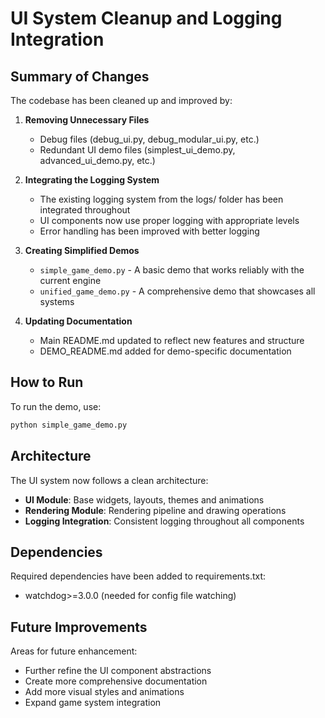 # UI System Cleanup and Logging Integration

## Summary of Changes

The codebase has been cleaned up and improved by:

1. **Removing Unnecessary Files**
   - Debug files (debug_ui.py, debug_modular_ui.py, etc.)
   - Redundant UI demo files (simplest_ui_demo.py, advanced_ui_demo.py, etc.)

2. **Integrating the Logging System**
   - The existing logging system from the logs/ folder has been integrated throughout
   - UI components now use proper logging with appropriate levels
   - Error handling has been improved with better logging

3. **Creating Simplified Demos**
   - `simple_game_demo.py` - A basic demo that works reliably with the current engine
   - `unified_game_demo.py` - A comprehensive demo that showcases all systems

4. **Updating Documentation**
   - Main README.md updated to reflect new features and structure
   - DEMO_README.md added for demo-specific documentation

## How to Run

To run the demo, use:

```bash
python simple_game_demo.py
```

## Architecture

The UI system now follows a clean architecture:

- **UI Module**: Base widgets, layouts, themes and animations
- **Rendering Module**: Rendering pipeline and drawing operations
- **Logging Integration**: Consistent logging throughout all components

## Dependencies

Required dependencies have been added to requirements.txt:
- watchdog>=3.0.0 (needed for config file watching)

## Future Improvements

Areas for future enhancement:
- Further refine the UI component abstractions
- Create more comprehensive documentation
- Add more visual styles and animations
- Expand game system integration
